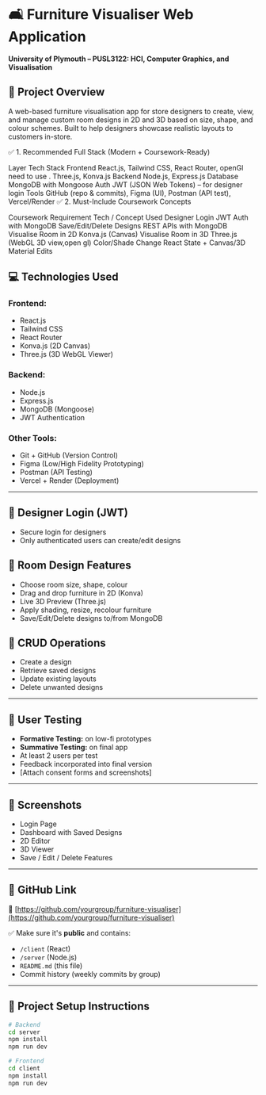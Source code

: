 # 🛋️ Furniture Visualiser Web Application

**University of Plymouth – PUSL3122: HCI, Computer Graphics, and Visualisation**

## 📜 Project Overview

A web-based furniture visualisation app for store designers to create, view, and manage custom room designs in 2D and 3D based on size, shape, and colour schemes. Built to help designers showcase realistic layouts to customers in-store.

✅ 1. Recommended Full Stack (Modern + Coursework-Ready)

Layer	Tech Stack
Frontend	React.js, Tailwind CSS, React Router, openGl need to use . Three.js, Konva.js
Backend	Node.js, Express.js
Database	MongoDB with Mongoose
Auth	JWT (JSON Web Tokens) – for designer login
Tools	GitHub (repo & commits), Figma (UI), Postman (API test), Vercel/Render
✅ 2. Must-Include Coursework Concepts

Coursework Requirement	Tech / Concept Used
Designer Login	JWT Auth with MongoDB
Save/Edit/Delete Designs	REST APIs with MongoDB
Visualise Room in 2D	Konva.js (Canvas)
Visualise Room in 3D	Three.js (WebGL 3D view,open gl)
Color/Shade Change	React State + Canvas/3D Material Edits

## 💻 Technologies Used

### Frontend:
- React.js
- Tailwind CSS
- React Router
- Konva.js (2D Canvas)
- Three.js (3D WebGL Viewer)

### Backend:
- Node.js
- Express.js
- MongoDB (Mongoose)
- JWT Authentication

### Other Tools:
- Git + GitHub (Version Control)
- Figma (Low/High Fidelity Prototyping)
- Postman (API Testing)
- Vercel + Render (Deployment)

---

## 👤 Designer Login (JWT)

- Secure login for designers
- Only authenticated users can create/edit designs

## 🎨 Room Design Features

- Choose room size, shape, colour
- Drag and drop furniture in 2D (Konva)
- Live 3D Preview (Three.js)
- Apply shading, resize, recolour furniture
- Save/Edit/Delete designs to/from MongoDB

## 🔄 CRUD Operations

- Create a design
- Retrieve saved designs
- Update existing layouts
- Delete unwanted designs

---

## 🧪 User Testing

- **Formative Testing:** on low-fi prototypes
- **Summative Testing:** on final app
- At least 2 users per test
- Feedback incorporated into final version
- [Attach consent forms and screenshots]

---

## 📸 Screenshots

- Login Page  
- Dashboard with Saved Designs  
- 2D Editor  
- 3D Viewer  
- Save / Edit / Delete Features  

---

## 🔗 GitHub Link

🔗 [https://github.com/yourgroup/furniture-visualiser](https://github.com/yourgroup/furniture-visualiser)

✅ Make sure it's **public** and contains:
- `/client` (React)
- `/server` (Node.js)
- `README.md` (this file)
- Commit history (weekly commits by group)

---

## 📁 Project Setup Instructions

```bash
# Backend
cd server
npm install
npm run dev

# Frontend
cd client
npm install
npm run dev
